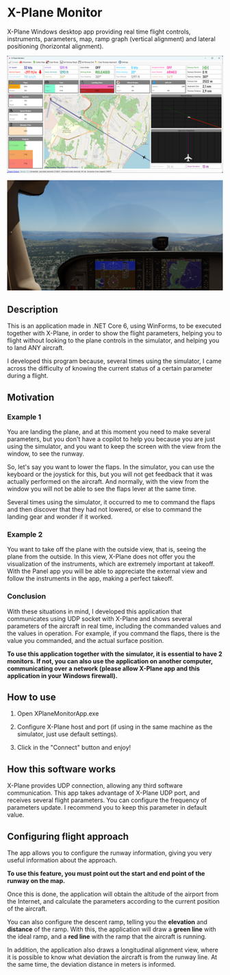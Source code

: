 # X-Plane Monitor

X-Plane Windows desktop app providing real time flight controls, instruments, parameters, map, ramp graph (vertical alignment) and lateral positioning (horizontal alignment).

![Preview](images/app_preview.png)

![Preview](images/sim_preview.png)

## Description

This is an application made in .NET Core 6, using WinForms, to be executed together with X-Plane, in order to show the flight parameters, helping you to flight without looking to the plane controls in the simulator, and helping you to land ANY aircraft.

I developed this program because, several times using the simulator, I came across the difficulty of knowing the current status of a certain parameter during a flight.

## Motivation

### Example 1

You are landing the plane, and at this moment you need to make several parameters, but you don't have a copilot to help you because you are just using the simulator, and you want to keep the screen with the view from the window, to see the runway.

So, let's say you want to lower the flaps. In the simulator, you can use the keyboard or the joystick for this, but you will not get feedback that it was actually performed on the aircraft. And normally, with the view from the window you will not be able to see the flaps lever at the same time.

Several times using the simulator, it occurred to me to command the flaps and then discover that they had not lowered, or else to command the landing gear and wonder if it worked.

### Example 2

You want to take off the plane with the outside view, that is, seeing the plane from the outside. In this view, X-Plane does not offer you the visualization of the instruments, which are extremely important at takeoff. With the Panel app you will be able to appreciate the external view and follow the instruments in the app, making a perfect takeoff.

### Conclusion

With these situations in mind, I developed this application that communicates using UDP socket with X-Plane and shows several parameters of the aircraft in real time, including the commanded values and the values in operation. For example, if you command the flaps, there is the value you commanded, and the actual surface position.

**To use this application together with the simulator, it is essential to have 2 monitors. If not, you can also use the application on another computer, communicating over a network (please allow X-Plane app and this application in your Windows firewall).**

## How to use

1. Open XPlaneMonitorApp.exe

2. Configure X-Plane host and port (if using in the same machine as the simulator, just use default settings).

3. Click in the "Connect" button and enjoy!

## How this software works

X-Plane provides UDP connection, allowing any third software communication. This app takes advantage of X-Plane UDP port, and receives several flight parameters. You can configure the frequency of parameters update. I recommend you to keep this parameter in default value.

## Configuring flight approach

The app allows you to configure the runway information, giving you very useful information about the approach.

**To use this feature, you must point out the start and end point of the runway on the map.**

Once this is done, the application will obtain the altitude of the airport from the Internet, and calculate the parameters according to the current position of the aircraft.

You can also configure the descent ramp, telling you the **elevation** and **distance** of the ramp. With this, the application will draw a **green line** with the ideal ramp, and a **red line** with the ramp that the aircraft is running.

In addition, the application also draws a longitudinal alignment view, where it is possible to know what deviation the aircraft is from the runway line. At the same time, the deviation distance in meters is informed.
